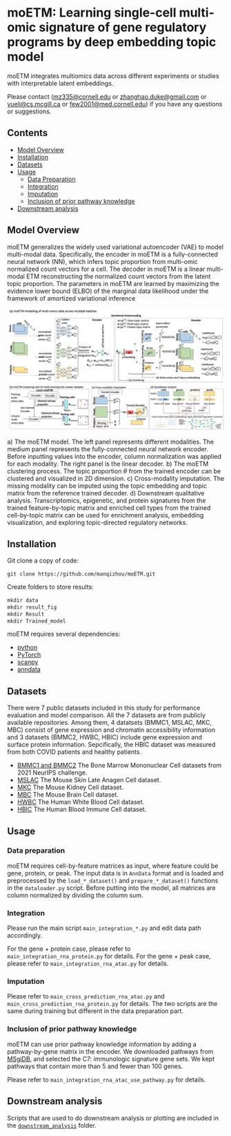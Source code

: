 # moETM: Learning single-cell multi-omic signature of gene regulatory programs by deep embedding topic model

moETM integrates multiomics data across different experiments or studies with interpretable latent embeddings.

Please contact (mz335@cornell.edu or zhanghao.duke@gmail.com or yueli@cs.mcgill.ca or few2001@med.cornell.edu) if you have any questions or suggestions.


## Contents ##

- [Model Overview](#model-overview)
- [Installation](#installation)
- [Datasets](#datasets)
- [Usage](#usage)
	- [Data Preparation](#data-preparation)
	- [Integration](#moetm)
	- [Imputation](#imputation)
	- [Inclusion of prior pathway knowledge](#inclusion-of-prior-pathway-knowledge)
- [Downstream analysis](#downstream-analysis)

## Model Overview

moETM generalizes the widely used variational autoencoder (VAE) to model multi-modal data. Specifically, the encoder in moETM is a fully-connected neural network (NN), which infers topic proportion from multi-omic normalized count vectors for a cell. The decoder in moETM is a linear multi-modal ETM reconstructing the normalized count vectors from the latent topic proportion. The parameters in moETM are learned by maximizing the evidence lower bound (ELBO) of the marginal data likelihood under the framework of amortized variational inference

![model](./model.png?raw=true "Title")

a) The moETM model. The left panel represents different modalities. The medium panel represents the fully-connected neural network encoder. Before inputting values into the encoder, column normalization was applied for each modality. The right panel is the linear decoder.
b) The moETM clustering process. The topic proportion $\theta$ from the trained encoder can be clustered and visualized in 2D dimension.
c) Cross-modality imputation. The missing modality can be imputed using the topic embedding and topic matrix from the reference trained decoder. 
d) Downstream qualitative analysis. Transcriptomics, epigenetic, and protein signatures from the trained feature-by-topic matrix and enriched cell types from the trained cell-by-topic matrix can be used for enrichment analysis, embedding visualization, and exploring topic-directed regulatory networks.


## Installation

Git clone a copy of code:
```
git clone https://github.com/manqizhou/moETM.git
```
Create folders to store results:
```
mkdir data
mkdir result_fig
mkdir Result
mkdir Trained_model
```
moETM requires several dependencies:

* [python](https://www.python.org) 
* [PyTorch](https://pytorch.org/) 
* [scanpy](https://scanpy.readthedocs.io/en/stable/) 
* [anndata](https://anndata.readthedocs.io/en/latest/) 


## Datasets

There were 7 public datasets included in this study for performance evaluation and model comparison. All the 7 datasets are from publicly available repositories. Among them, 4 datatsets (BMMC1, MSLAC, MKC, MBC) consist of gene expression and chromatin accessibility information and 3 datasets (BMMC2, HWBC, HBIC) include gene expression and surface protein information. Sepcifically, the HBIC dataset was measured from both COVID patients and healthy patients. 

* [BMMC1 and BMMC2](https://www.ncbi.nlm.nih.gov/geo/query/acc.cgi?acc=GSE194122) The Bone Marrow Mononuclear Cell datasets from 2021 NeurIPS challenge.
* [MSLAC](https://www.ncbi.nlm.nih.gov/geo/query/acc.cgi?acc=GSE140203) The Mouse Skin Late Anagen Cell dataset.
* [MKC](https://www.ncbi.nlm.nih.gov/geo/query/acc.cgi?acc=GSE117089) The Mouse Kidney Cell dataset.
* [MBC](https://www.ncbi.nlm.nih.gov/geo/query/acc.cgi?acc=GSE140203)  The Mouse Brain Cell dataset.
* [HWBC](https://www.ncbi.nlm.nih.gov/geo/query/acc.cgi?acc=GSE164378) The Human White Blood Cell dataset.
* [HBIC](https://www.nature.com/articles/s41591-021-01329-2#data-availability) The Human Blood Immune Cell dataset.


## Usage

### Data preparation

moETM requires cell-by-feature matrices as input, where feature could be gene, protein, or peak. The input data is in `AnnData` format and is loaded and preprocessed by the `load_*_dataset()` and `prepare_*_dataset()` functions in the `dataloader.py` script. Before putting into the model, all matrices are column normalized by dividing the column sum.

### Integration

Please run the main script `main_integration_*.py` and edit data path accordingly.

For the gene + protein case, please refer to `main_integration_rna_protein.py` for details. 
For the gene + peak case, please refer to `main_integration_rna_atac.py` for details.

### Imputation 

Please refer to `main_cross_prediction_rna_atac.py` and `main_cross_prediction_rna_protein.py` for details. The two scripts are the same during training but different in the data preparation part.

### Inclusion of prior pathway knowledge

moETM can use prior pathway knowledge information by adding a pathway-by-gene matrix in the encoder. We downloaded pathways from [MSgiDB](https://www.gsea-msigdb.org/gsea/msigdb/human/collections.jsp), and selected the C7: immunologic signature gene sets. We kept pathways that contain more than 5 and fewer than 100 genes.

Please refer to `main_integration_rna_atac_use_pathway.py` for details.

## Downstream analysis

Scripts that are used to do downstream analysis or plotting are included in the [`downstream_analysis`](/downstream_analysis) folder.

